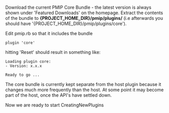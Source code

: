 Download the current PMIP Core Bundle - the latest version is always shown under 'Featured Downloads' on the homepage.  Extract the contents of the bundle to **{PROJECT\_HOME\_DIR}/pmip/plugins/** (i.e afterwards you should have '{PROJECT\_HOME\_DIR}/pmip/plugins/core').

Edit pmip.rb so that it includes the bundle
```
plugin 'core'
```

hitting 'Reset' should result in something like:

```
Loading plugin core:
- Version: x.x.x

Ready to go ...
```

The core bundle is currently kept separate from the host plugin because it changes much more frequently than the host. At some point it may become part of the host, once the API's have settled down.

Now we are ready to start CreatingNewPlugins